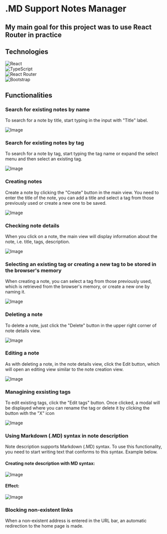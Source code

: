 # .MD Support Notes Manager

## My main goal for this project was to use React Router in practice

## Technologies
![React](https://img.shields.io/badge/React-20232A?style=for-the-badge&logo=react&logoColor=61DAFB)\
![TypeScript](https://img.shields.io/badge/TypeScript-007ACC?style=for-the-badge&logo=typescript&logoColor=white)\
![React Router](https://img.shields.io/badge/React_Router-CA4245?style=for-the-badge&logo=react-router&logoColor=white)\
![Bootstrap](https://img.shields.io/badge/Bootstrap-563D7C?style=for-the-badge&logo=bootstrap&logoColor=white)

## Functionalities
### Search for existing notes by name
To search for a note by title, start typing in the input with "Title" label.

![Image](https://lh3.googleusercontent.com/pw/AJFCJaUanFVDJ58Ma6C6wvDhEJvIdX8G-SKbXGOlGfvHBEbSJMOWJrgGSGr0_BXxfxTzceYzTJ-TKx4msxtBQ-f27ks-x6SDrRdRRBsW_I5byw_q1RcT3SAr9-oUqoPLZQ0HuPZ12_uwJC90T_4J2KP2-ymo5PRFQrdQdHtt7jONK15PDcpKbyOdWh2f5ZWCLmK5XSDbTHwSlWtOmaVuYEWzRCUhUPb43QRVbqft1KVOFo9wYEhNXLYOckB8FmAzgpiGJNs2B9LbplssQoqqGwk1BPmQ3PCR0zTXLa65PREpwakBKY4RLzFQh5saZkSFOCANiHGCi-KAX7y6uEaI3IAAiLuo5gLG8aJZc2GFrA9vCxpnVMyE-VDmqy2bIsNjUArfFvLoCRIQkWXnIFq-YkYBEyyFinskTngFZworC0wiBnUjmNOPnn4s5gmmnV-nUj_I9aP_JoWsFTo5KTGTIqMzcStGUDJuJKwXkqpVV07uA_V5JA9ZruqRvL1-CECc17To7ocevKGkTIAkgiM2BddGNGbkCtv1E4pKPryU-TD9QSglM9C5obPA1BQozV6vkr057B-IOvbkTAJ76RmjslkkKr4b6jQmKqpf1ETetQ7xCmICe4AXkIE6l4JKX080DovZf8fm-xVvLpsV3bmhDkEhkuP5jdZ3O4mFtZIbeIOFjnb3iZrPLIWNTdgHLSMJVlWC4j3BDhkmoPziCGCVjzDv_KXyRuVZU1X0c4NqasPwsa9nqnfC5c8XD4wN5ECHSzmTub0BXsA4P8lhC0B0x-GAEIYckkUpu1b8JMQlNkZq1WNKsy3sovm2ojesznPDfvr1r3Ak1jMwD0TTMuYm80nOXuhI2Ii20DUmslVVZ8qmchkwDoU1NupCiYz-omLoeUWWJBX3WQMGPqkV9IutpAgPko6tKJVooY5D6867j1KZtd0huS9EbIVl3ngWyhpa=w1919-h833-s-no?authuser=0)

### Search for existing notes by tag
To search for a note by tag, start typing the tag name or expand the select menu and then select an existing tag.

![Image](https://lh3.googleusercontent.com/pw/AJFCJaWv-iOh6wtG1aRzUbxPAhv618BYVlvFTDTFKAO9g_XOXmzuH8xPLO91fXgeBvT5eJZN04r6H1lAr5zUP01YcgFqerX64YpHuquJ4sYrfOuD42iEsf7LUKahc_gB4rX7V595Vuuz7Mu81AF5Dhjm4HQL=w1919-h891-s-no?authuser=0)

### Creating notes
Create a note by clicking the "Create" button in the main view. You need to enter the title of the note, you can add a title and select a tag from those previously used or create a new one to be saved.

![Image](https://lh3.googleusercontent.com/pw/AJFCJaXt4AHKDC9f8-L6TapIVpu4tkq1mMv1H6VUtGUIA8AYHLBjLJNwt6qmkr-Mt2gS3JQtTqAPa-ojTAhddtsKVU4s1Boc9RUwUn94aMv6843qbBmIdQVq5Fu6kneh8te-tMO1X46Jt87wuDOu4tydTTuy=w1918-h889-s-no?authuser=0)

### Checking note details
When you click on a note, the main view will display information about the note, i.e. title, tags, description.

![Image](https://lh3.googleusercontent.com/pw/AJFCJaUS2SQQRldv0fHqL2l4xA3GWzk2SRUyDU1O-h218WH-LyHIfUgM1oUX-Cj-Qd-RZ3TlJJN3kwO-0QRguZS95IaxrQYzXX-Qtg9-CNJ0HS8wqaEJTuBVX9FUT11BaUAaQy9tpJRlOK4gqnAJ0kc2bU-d2q8KvD3YRZJY5h2u_mAzb13GAJ8FaJpVFfDtObPUse-LSvCYNUotcxYOflGSe-6cpEurivc0u1D6zmVdrDp3lyVjIdRN6Ogvc_p3fG1FlJ6OUMEEKQmchVDk-BoZ8knlvEpn23h9mws3OwP0MnMPfBvkoc9Kivd9IU_73fvCfvb-LKqwtEvGd7BI8FZ-I9TamMyAhOZv5FIWBE0OMlkoFFGiboloM9by6iS4OZqgLH2Twk2PMkgWN2QKnRCJMIMqW_kK27jTfHkP062hE6FurMFWxOXZWvES5EQLTCYWGEGjXLEqiyBuKORE23uAcKuBDlgE5Fq5XiaqVM3QQETfl6zdY6_1KtxvImYr0o1ZKD8_pCWUESdzeorTN6M54TgmA9Qukvp4vJC32IU9WOPmLGf-MTuwRDMMggATBB0D286Q5Xo-cbQKERtlN838Z0wkx5uE_8FC5XWlYU7pDhvG2imYRyR7EgRDaGum-3paPkFahgL9PGttwZMro9Iu604SoykuzdwR5uPGTN5Ga45xEAcdUuWYApJ6XNBMBqNOIKX3iXL4FDQcUHhbXiL6e6PXG82c2a4yz0UZfJ93bDos1FajiAUszdVi8MDgwA5c19rEMvGWIGaPp3kuEsBlRUm80HBjjg3OW2PT0XMeF12UPPE_kcDZde-bRcB4Dufe4PaFHJ1vA7dOMqh550qm6e5qp-_By19EKe1vLTTR9Ssqo0OPs4Jz8jiNA2DtYLm0eJSvmIE3EaJXlXOOnN4FgZO16bvPkkllZUIZGSYWTXQMvtkfUMWCyxhuEtm-=w1919-h828-s-no?authuser=0)

### Selecting an existing tag or creating a new tag to be stored in the browser's memory
When creating a note, you can select a tag from those previously used, which is retrieved from the browser's memory, or create a new one by naming it.

![Image](https://lh3.googleusercontent.com/pw/AJFCJaXt4AHKDC9f8-L6TapIVpu4tkq1mMv1H6VUtGUIA8AYHLBjLJNwt6qmkr-Mt2gS3JQtTqAPa-ojTAhddtsKVU4s1Boc9RUwUn94aMv6843qbBmIdQVq5Fu6kneh8te-tMO1X46Jt87wuDOu4tydTTuy=w1918-h889-s-no?authuser=0)

### Deleting a note
To delete a note, just click the "Delete" button in the upper right corner of note details view.

![Image](https://lh3.googleusercontent.com/pw/AJFCJaXOnMbfRQqss1FkfgncLm97JNO2TroRqK8-KVZZfCxNLDc9v3eH2XZP6pDFjPKLibVvh2TZws0kcwmpkJn4mWZ8NfrnlwW6IrJb7hNZgapEO2Kr5LNFFDGzgEIHM9oM-d6P90OVkIcBIUG5tApVCWd6=w1919-h842-s-no?authuser=0)

### Editing a note
As with deleting a note, in the note details view, click the Edit button, which will open an editing view similar to the note creation view.

![Image](https://lh3.googleusercontent.com/pw/AJFCJaUIZSIfC8PVjW2mzW4tLalWivZX_T0D40xHhADrxhjwJl86WB5k5IqJPQJegQMYpgiWu3_-3DK1JD29EwUm9Lkk_RDZV5DEDM5MjH_FU16Zp3HS3b1YE1zjceIirpwxtCTtoisR1MANTS7PvKJxMsCx8bbMw2pL3RDl24XYDNAQcJUur9WdPqQ4ANStey2IG0N5IhSuEiIXhSVewBJKU2a2FtE2GF6Ua4-n48RRC8uoZNLnL6amrBZFwObk4KRdcFIOWU6TFMTlWE3X2jylUi4PyLmoOs83CBEmG4TMhlnjRuuIHmF2o6jxjnDzSP4mvuFkDOQf2bnA7c7yWNm4xEkAphu7afVq4DAowl1qltu1gxrfZh12RzO-Xe99V7VQsAGq04LMbnHGzCgg7GrC6fYu0XPh3WLCbbvRMK9fQnieyihDnAv9m3XE3mPUyroMRYe9MjKGfeZ0CqwPz8flEEjgymtN8lBtVZx2NNqYyEZAfGdrLJVcd8ZR4HeQh49wo2yYmBzu9lLuOJCGtoU-ebkX4eBxYz9aU0PpyXJT0JfVTZSVuy92ThQ7AQ3CEWkT7H1n4P3hiokcVtZg6uPdos9xIr296LEeVLNnP18xWVF1ju7i2MYYS-apL9JMO4ap7F-M5KlKw_xMnO7N5kLlDWtOrR1XYZhHsM5HOGmI7-fkbwEY9JvGsI2k0Xy0Jas20jQTMm-A6acjBMJ_qqpITOW6ILNZW4NAYkYpJPTPc7nENnzZqDzUzSrLVo-ko2cdzNW4LoTP6ZsHwWPQvkd4p9pEIIujJNti3Nowyq4Mt5or34mhCirlX2byMlA0S6w9ge0_dT_iZLvTjydnP_qgWpmBTwcfaD-UmyKs1_iZOI8dGRJE2esp4JJRnOzGPL2vFb0ifHcT5NPl1m6JY9G2tYpynwAqsvMtzuKE0p_FZ4WiS2jRiniu_u6k0ixl=w1919-h842-s-no?authuser=0)

### Managining exsisting tags
To edit existing tags, click the "Edit tags" button. Once clicked, a modal will be displayed where you can rename the tag or delete it by clicking the button with the "X" icon

![Image](https://lh3.googleusercontent.com/pw/AJFCJaXSSjIbZygMagaY2lbyHFF-EXBZV6E6czECsWOyppTDfAZIk2QNC9ti6QKU4z4hqrJ8km7gwnxFQwxsBT7h7dxhzzmYSMcTl39vxn6psTXCfOi-5K6sn64lng9A3sNUgFb1TNk-TfOuRiSleBvCc5W-i2xpUN1jlsZoyy21q9SHaIQ2wSq8JPPX9wFdQ3fMEKyb__2hhgRQNcLa995le7toFGkOjeIhJYI80kcNBlN9ghtJnOUydmby3VW8GuLAGKrTjjhYCKCmIcV-GA59lOSg1eGzNIo5JjvszNzRfLBm8pBhB9gU3Zf6jJKMzc6Y-BCIIez5yW-_i1SqchmjcZKp6g5W-zZ69795HupsgA49dCc7R77y9XztZfrruw3oMglgDzyyeUuzUuPpX-I1B1zuZtb8s5mGffBi1vUvk6rbl0qBep-AolHmiupKLj2SkCVj9t8sXI0CSxlfn6jNT4N34HDx9odu_NjHm1FadbEAs7KX-nrGRElYeaAzvFzOvmvFA6kNtHyz1SnzZGSwd5er7BaDaqIsymOcOk2oNyCtR6akHrG4_qRIR9u85d1569kr3qnt241WN9f7SPabpFF6d507C5VhE6nAv0Ua-fMtHiUhyjreF1xbIGhECSGD6vIyubJkqmXgqT32p2X8JMie_YyfB2-lcfqO3Xg1N5bKV5HcgDwZi_P6cIgxpQ0ccc2rebaqxT2LnQkkK2OSaTaEw7ZqIOFZ3_dySKJhCCll8DOGRIfjSX-E-S6PCgRQvPJ2O3auRHZ-BdEc0j9Rflr6KMK6PP9rD7ucSMQyHKwf442i9LSPQN7JKZuN8yeYsxpia_U46pmIjNpr2wFe20IJqCcZnSkwhs2vIbmmKmSk3kBOdNCqVRAMpWMPulBf0xArf0jUwctN95c4_daALq421NVyEbKH_8W04D3ZFoBR1RMDeYc7uAEi-tBE=w1918-h885-s-no?authuser=0)

### Using Markdown (.MD) syntax in note description
Note description supports Markdown (.MD) syntax. To use this functionality, you need to start writing text that conforms to this syntax. Example below.

#### Creating note description with MD syntax:
![Image](https://lh3.googleusercontent.com/pw/AJFCJaXh3n91OVUeRXqOibIYfrgTX6iuH5pgJHh1g4rzT_hxs8MIQiNl9nYmj0tDqq1O21Phj6fmKofhcpqc8G-b-QNpnOAtWunGv4q8NO2ucJatLfM2JLa_zZb-Aqb2RdtpDai7JlOm5DsgMquFBUqK7RGvMMMrZ5CgqD0ZpV6PCg9Na5tRTULmDU-pMSRSe24Wep28Wu1M3qDuvlTT-OP1hlrByx-x0xM7Qvhf8LxX-yJ4rBWfJ0OmOzcvmvLQApwPOB_GN_4BnKoMNZEmjWU5_VM48EEmrfBRx8L7KjwsCPwK_igGiY-DJ-rjQkOfOQynQGTSGgQvboPRBKzheap9-mRXvtwOo0l2pSVt_JiGRmHhH3lG4WEPlXbAKsMYDSWePdJsCeroVTlYH8wPPzvnSvG7BMprm6JeL_VeGidEoErYKqFbdzDY83A3rbAgMqE8krUYdAQQRA8e9VPLBDfBpT71H1IwjnN5KXKu2eMIDEFjj1s4pMkixi8MCPfJFhyFDlkJn1_Hpzn8PlofbXlFzcKj6yNSshZICymeJJfOG1OsBksnzaa55JMoI1-xCla6y3XZTyNTKzJEd1W4bitnDsqjKb5Ng54Zi52cfEJGdOdFD_zZq0vrcb8ZXUE7ajTXzFFpk0StMe1jJE3_CidbXkAtIoCL2Z7G2T7D1CocPpZ33VaPupAdCdoHNrjydXjfzMin6lWrEiSow6ReHRULXhs_V00TEfH8md11KEBX60slVGVABlXUdnxMWJtKaH_KIv6YhfyLxRwdyOs3vyvGB6kejWiM12BDEtTXsnAGeYCZTB7uJan6SMDxvkXkH6WxgHU7c8PrL8hIqx8GNa_4Gt9GAISUrO1V-C4GE_5JKZCxPZuCcX79tHwSE0V5vfYWuUXIv0hs9KnU4LQYWPJ8pZ_dlnd4K6FarqLnz77DX7nCDqCT5SF1EAZaiV1b=w1912-h830-s-no?authuser=0)

#### Effect:
![Image](https://lh3.googleusercontent.com/pw/AJFCJaW8IBCGgkjCbs9ZGP1C8l62OQcf4PQ_Ak2y0RxdAMX06rWF4Mi51CgtB9de0PCyAU1DqF0t5yx5k2Z3MrfWhGPt6PVAU7eFWU_unp6vC4U-x2lCz2HVBdUKtLWEDt03vgi0JxHNdVkntbaYvuQtB5z1cOveiafKz8_h6l45dPFXq6yU5BCB8RGfaGIJH2vXjXXmPil-OTCdk-xJf8ZkS4FpgPd4nPYfZZOpjdmYb8nJMn8Hcr62m_X0fGruhACwzhrchMvTxLcFLvm1drO5pOA73hyBfy_DVO-nZ7Ue4XJHpRy_V7DCuI1QswVwdLImFJynJ15S3JLsWOwLJsyPKfM7IJK5ys0B76d_Ootu9LI-hKHa8SmE8ITmA44K3I95OlGHndv5BIUD3CqPuVme0PkqW5KbdlYSqpWHg82rnk2fHUL8hUOMkESMMZ6atGfUFxgX9TdQTj_0A-xGwhzTqafTrbJi6wi9SNTyoy32Y0n8aikdAO9Z-KyDJLxho19gyt9TJ1lgTP6fhBVWDRfRY9i4hmeFh8KbtfCiJ2VNJmgecNnkOEPa-rYNq3ZQNKJpT0JG6i5z-NlLYSDNzW2pZgteNkpuf-mihVWCdMAUGlnBtZ0rttJPmaTvLu6qVSggymeViJ8caAP6RbVBMvKuxvlJh-LJTP1G9ga4ITQUiCnCbjxzgCIqt-KTvgU-H3qeNAxZRKT8uVpeTG51fGCL5AUu2P5Mb54Us8uvSn4dT6VOSERM6e4GkM8ym05n9Z5P-u4ouX_VarOMdrHaIT4cvqj1mjUbvg2RdY3nHhaMRtZIQ1UDoqzmLYqe4pKBZQiO0t3SXThszO9KZAhhHWUpGwAuoBfEnUDfh9jjgYnqSvoNe7Iq4TKXOww07gaLbmfQzS4DQafdJs9-hY1p3WJVnXKLeZIiDB2Z5aLml0QuRZp8f2ajDsqTv0L1eYW-=w1916-h883-s-no?authuser=0)




### Blocking non-existent links
When a non-existent address is entered in the URL bar, an automatic redirection to the home page is made.

